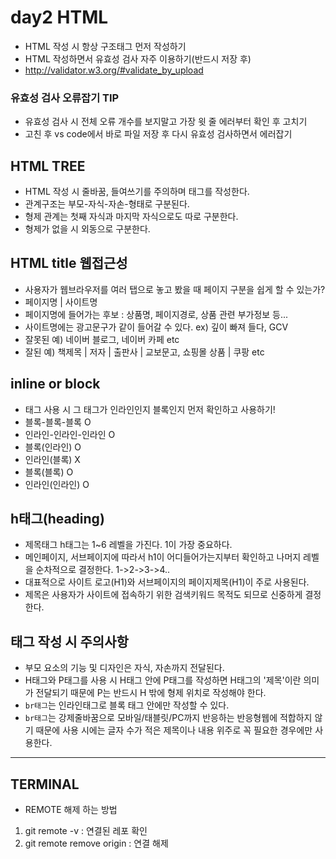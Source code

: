 # day2 HTML
* HTML 작성 시 항상 구조태그 먼저 작성하기
* HTML 작성하면서 유효성 검사 자주 이용하기(반드시 저장 후)
* http://validator.w3.org/#validate_by_upload
### 유효성 검사 오류잡기 TIP
* 유효성 검사 시 전체 오류 개수를 보지말고 가장 윗 줄 에러부터 확인 후 고치기
* 고친 후 vs code에서 바로 파일 저장 후 다시 유효성 검사하면서 에러잡기
## HTML TREE
* HTML 작성 시 줄바꿈, 들여쓰기를 주의하며 태그를 작성한다.
* 관계구조는 부모-자식-자손-형태로 구분된다.
* 형제 관계는 첫째 자식과 마지막 자식으로도 따로 구분한다.
* 형제가 없을 시 외동으로 구분한다.
## HTML title 웹접근성
* 사용자가 웹브라우저를 여러 탭으로 놓고 봤을 때 페이지 구분을 쉽게 할 수 있는가?
* 페이지명 | 사이트명
* 페이지명에 들어가는 후보 : 상품명, 페이지경로, 상품 관련 부가정보 등...
* 사이트명에는 광고문구가 같이 들어갈 수 있다. ex) 깊이 빠져 들다, GCV
* 잘못된 예) 네이버 블로그, 네이버 카페 etc
* 잘된 예) 책제목 | 저자 | 출판사 | 교보문고, 쇼핑몰 상품 | 쿠팡 etc
## inline or block
* 태그 사용 시 그 태그가 인라인인지 블록인지 먼저 확인하고 사용하기!
* 블록-블록-블록 O
* 인라인-인라인-인라인 O
* 블록(인라인) O
* 인라인(블록) X
* 블록(블록) O
* 인라인(인라인) O
## h태그(heading)
* 제목태그 h태그는 1~6 레벨을 가진다. 1이 가장 중요하다.
* 메인페이지, 서브페이지에 따라서 h1이 어디들어가는지부터 확인하고 나머지 레벨을 순차적으로 결정한다. 1->2->3->4..
* 대표적으로 사이트 로고(H1)와 서브페이지의 페이지제목(H1)이 주로 사용된다.
* 제목은 사용자가 사이트에 접속하기 위한 검색키워드 목적도 되므로 신중하게 결정한다.
## 태그 작성 시 주의사항
* 부모 요소의 기능 및 디자인은 자식, 자손까지 전달된다.
* H태그와 P태그를 사용 시 H태그 안에 P태그를 작성하면 H태그의 '제목'이란 의미가 전달되기 때문에 P는 반드시 H 밖에 형제 위치로 작성해야 한다.
* `br태그`는 인라인태그로 블록 태그 안에만 작성할 수 있다.
* `br태그`는 강제줄바꿈으로 모바일/태블릿/PC까지 반응하는 반응형웹에 적합하지 않기 때문에 사용 시에는 글자 수가 적은 제목이나 내용 위주로 꼭 필요한 경우에만 사용한다.
----
## TERMINAL
* REMOTE 해제 하는 방법
1. git remote -v : 연결된 레포 확인
2. git remote remove origin : 연결 해제